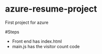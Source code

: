 # azure-resume-project

First project for azure

#Steps

- Front end has index.html
- main.js has the visitor count code
